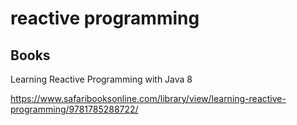 # reactive programming

## Books

Learning Reactive Programming with Java 8

https://www.safaribooksonline.com/library/view/learning-reactive-programming/9781785288722/

